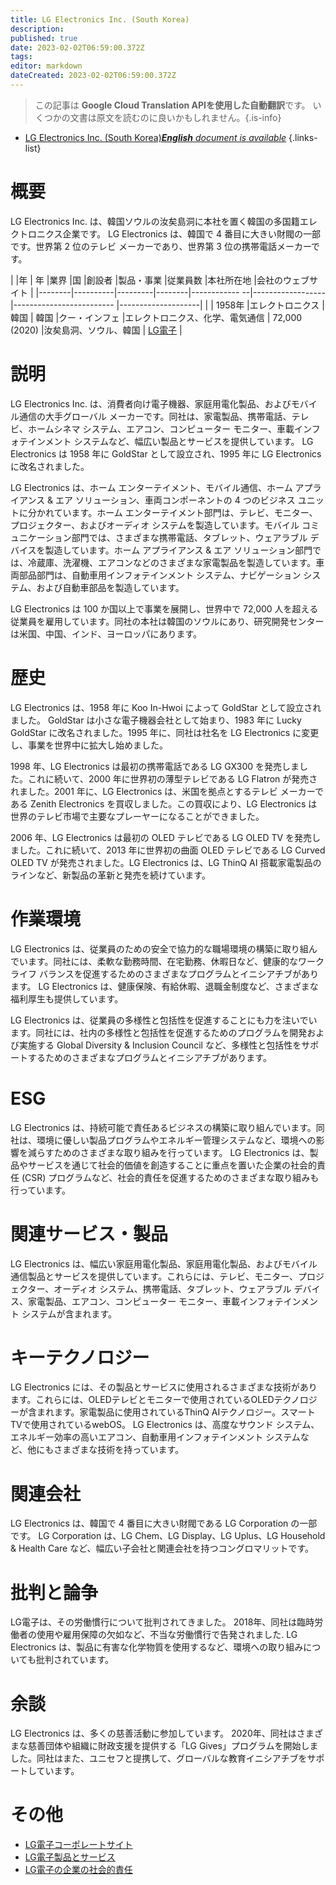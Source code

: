 ```yaml
---
title: LG Electronics Inc. (South Korea)
description: 
published: true
date: 2023-02-02T06:59:00.372Z
tags: 
editor: markdown
dateCreated: 2023-02-02T06:59:00.372Z
---
```


> この記事は **Google Cloud Translation APIを使用した自動翻訳**です。
いくつかの文書は原文を読むのに良いかもしれません。{.is-info}



- [LG Electronics Inc. (South Korea)***English** document is available*](/en/Knowledge-base/Dictionary/Company/lg-electronics-inc-south-korea)
{.links-list}


# 概要

LG Electronics Inc. は、韓国ソウルの汝矣島洞に本社を置く韓国の多国籍エレクトロニクス企業です。 LG Electronics は、韓国で 4 番目に大きい財閥の一部です。世界第 2 位のテレビ メーカーであり、世界第 3 位の携帯電話メーカーです。

| |年 | 年 |業界 |国 |創設者 |製品・事業 |従業員数 |本社所在地 |会社のウェブサイト |
|--------|----------|---------|--------|------------ --|------------------|------------------------- |--------------------|
| | 1958年 |エレクトロニクス |韓国 | 韓国 |クー・インフェ |エレクトロニクス、化学、電気通信 | 72,000 (2020) |汝矣島洞、ソウル、韓国 | [LG電子](https://www.lg.com/) |

# 説明

LG Electronics Inc. は、消費者向け電子機器、家庭用電化製品、およびモバイル通信の大手グローバル メーカーです。同社は、家電製品、携帯電話、テレビ、ホームシネマ システム、エアコン、コンピューター モニター、車載インフォテインメント システムなど、幅広い製品とサービスを提供しています。 LG Electronics は 1958 年に GoldStar として設立され、1995 年に LG Electronics に改名されました。

LG Electronics は、ホーム エンターテイメント、モバイル通信、ホーム アプライアンス & エア ソリューション、車両コンポーネントの 4 つのビジネス ユニットに分かれています。ホーム エンターテイメント部門は、テレビ、モニター、プロジェクター、およびオーディオ システムを製造しています。モバイル コミュニケーション部門では、さまざまな携帯電話、タブレット、ウェアラブル デバイスを製造しています。ホーム アプライアンス & エア ソリューション部門では、冷蔵庫、洗濯機、エアコンなどのさまざまな家電製品を製造しています。車両部品部門は、自動車用インフォテインメント システム、ナビゲーション システム、および自動車部品を製造しています。

LG Electronics は 100 か国以上で事業を展開し、世界中で 72,000 人を超える従業員を雇用しています。同社の本社は韓国のソウルにあり、研究開発センターは米国、中国、インド、ヨーロッパにあります。

# 歴史

LG Electronics は、1958 年に Koo In-Hwoi によって GoldStar として設立されました。 GoldStar は小さな電子機器会社として始まり、1983 年に Lucky GoldStar に改名されました。1995 年に、同社は社名を LG Electronics に変更し、事業を世界中に拡大し始めました。

1998 年、LG Electronics は最初の携帯電話である LG GX300 を発売しました。これに続いて、2000 年に世界初の薄型テレビである LG Flatron が発売されました。2001 年に、LG Electronics は、米国を拠点とするテレビ メーカーである Zenith Electronics を買収しました。この買収により、LG Electronics は世界のテレビ市場で主要なプレーヤーになることができました。

2006 年、LG Electronics は最初の OLED テレビである LG OLED TV を発売しました。これに続いて、2013 年に世界初の曲面 OLED テレビである LG Curved OLED TV が発売されました。LG Electronics は、LG ThinQ AI 搭載家電製品のラインなど、新製品の革新と発売を続けています。

# 作業環境

LG Electronics は、従業員のための安全で協力的な職場環境の構築に取り組んでいます。同社には、柔軟な勤務時間、在宅勤務、休暇日など、健康的なワークライフ バランスを促進するためのさまざまなプログラムとイニシアチブがあります。 LG Electronics は、健康保険、有給休暇、退職金制度など、さまざまな福利厚生も提供しています。

LG Electronics は、従業員の多様性と包括性を促進することにも力を注いでいます。同社には、社内の多様性と包括性を促進するためのプログラムを開発および実施する Global Diversity & Inclusion Council など、多様性と包括性をサポートするためのさまざまなプログラムとイニシアチブがあります。

# ESG

LG Electronics は、持続可能で責任あるビジネスの構築に取り組んでいます。同社は、環境に優しい製品プログラムやエネルギー管理システムなど、環境への影響を減らすためのさまざまな取り組みを行っています。 LG Electronics は、製品やサービスを通じて社会的価値を創造することに重点を置いた企業の社会的責任 (CSR) プログラムなど、社会的責任を促進するためのさまざまな取り組みも行っています。

# 関連サービス・製品

LG Electronics は、幅広い家庭用電化製品、家庭用電化製品、およびモバイル通信製品とサービスを提供しています。これらには、テレビ、モニター、プロジェクター、オーディオ システム、携帯電話、タブレット、ウェアラブル デバイス、家電製品、エアコン、コンピューター モニター、車載インフォテインメント システムが含まれます。

# キーテクノロジー

LG Electronics には、その製品とサービスに使用されるさまざまな技術があります。これらには、OLEDテレビとモニターで使用されているOLEDテクノロジーが含まれます。家電製品に使用されているThinQ AIテクノロジー。スマートTVで使用されているwebOS。 LG Electronics は、高度なサウンド システム、エネルギー効率の高いエアコン、自動車用インフォテインメント システムなど、他にもさまざまな技術を持っています。

# 関連会社

LG Electronics は、韓国で 4 番目に大きい財閥である LG Corporation の一部です。 LG Corporation は、LG Chem、LG Display、LG Uplus、LG Household & Health Care など、幅広い子会社と関連会社を持つコングロマリットです。

# 批判と論争

LG電子は、その労働慣行について批判されてきました。 2018年、同社は臨時労働者の使用や雇用保障の欠如など、不当な労働慣行で告発されました. LG Electronics は、製品に有害な化学物質を使用するなど、環境への取り組みについても批判されています。

# 余談

LG Electronics は、多くの慈善活動に参加しています。 2020年、同社はさまざまな慈善団体や組織に財政支援を提供する「LG Gives」プログラムを開始しました。同社はまた、ユニセフと提携して、グローバルな教育イニシアチブをサポートしています。

# その他

- [LG電子コーポレートサイト](https://www.lg.com/)
- [LG電子製品とサービス](https://www.lg.com/global/products)
- [LG電子の企業の社会的責任](https://www.lg.com/global/sustainability/csr/overview)